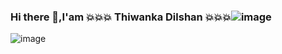 ### Hi there 👋,I'am 💥💥💥 Thiwanka Dilshan 💥💥💥![image](https://user-images.githubusercontent.com/79803162/141674210-e19ee06b-9aae-4f11-afd3-91ffe62efe3d.png)
  ![image](https://user-images.githubusercontent.com/79803162/141674681-6f8b8d95-8914-4b27-b0e5-64d122838195.png)




